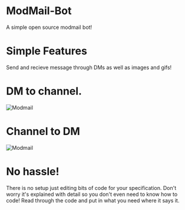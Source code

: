 # ModMail-Bot
A simple open source modmail bot!

# Simple Features
Send and recieve message through DMs as well as images and gifs!

# DM to channel.
![Modmail](https://image.prntscr.com/image/QuALVPBtRJusA9A_zFrcRA.png)
# Channel to DM
![Modmail](https://image.prntscr.com/image/CkdZ_iXARZOyw12YNRyWfw.png)

# No hassle!
There is no setup just editing bits of code for your specification.
Don't worry it's explained with detail so you don't even need to know how to code!
Read through the code and put in what you need where it says it.
